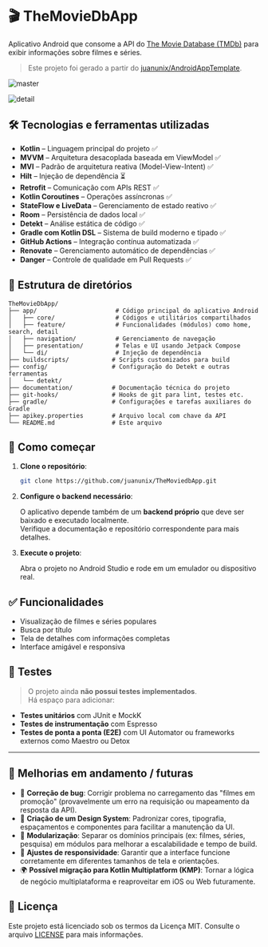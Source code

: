 # 🎬 TheMovieDbApp

Aplicativo Android que consome a API do [The Movie Database (TMDb)](https://www.themoviedb.org/) para exibir informações sobre filmes e séries.

> Este projeto foi gerado a partir do [juanunix/AndroidAppTemplate](https://github.com/juanunix/AndroidAppTemplate).

![master](https://github.com/user-attachments/assets/226eff42-5c1e-4083-8b52-4d42f808ed40)

![detail](https://github.com/user-attachments/assets/29c3d349-9af5-4910-98d4-edd1d102931e)

## 🛠 Tecnologias e ferramentas utilizadas

- **Kotlin** – Linguagem principal do projeto ✅  
- **MVVM** – Arquitetura desacoplada baseada em ViewModel ✅  
- **MVI** – Padrão de arquitetura reativa (Model-View-Intent) ✅  
- **Hilt** – Injeção de dependência ⏳  
- **Retrofit** – Comunicação com APIs REST ✅  
- **Kotlin Coroutines** – Operações assíncronas ✅  
- **StateFlow e LiveData** – Gerenciamento de estado reativo ✅  
- **Room** – Persistência de dados local ✅  
- **Detekt** – Análise estática de código ✅  
- **Gradle com Kotlin DSL** – Sistema de build moderno e tipado ✅  
- **GitHub Actions** – Integração contínua automatizada ✅  
- **Renovate** – Gerenciamento automático de dependências ✅  
- **Danger** – Controle de qualidade em Pull Requests ✅  

## 📁 Estrutura de diretórios

```
TheMovieDbApp/
├── app/                      # Código principal do aplicativo Android
│   ├── core/                 # Códigos e utilitários compartilhados
│   ├── feature/              # Funcionalidades (módulos) como home, search, detail
│   ├── navigation/           # Gerenciamento de navegação
│   ├── presentation/         # Telas e UI usando Jetpack Compose
│   └── di/                   # Injeção de dependência
├── buildscripts/            # Scripts customizados para build
├── config/                  # Configuração do Detekt e outras ferramentas
│   └── detekt/
├── documentation/           # Documentação técnica do projeto
├── git-hooks/               # Hooks de git para lint, testes etc.
├── gradle/                  # Configurações e tarefas auxiliares do Gradle
├── apikey.properties        # Arquivo local com chave da API
└── README.md                # Este arquivo
```

## 🚀 Como começar

1. **Clone o repositório**:

   ```bash
   git clone https://github.com/juanunix/TheMoviedbApp.git
   ```

3. **Configure o backend necessário**:

   O aplicativo depende também de um **backend próprio** que deve ser baixado e executado localmente.  
   Verifique a documentação e repositório correspondente para mais detalhes.

5. **Execute o projeto**:

   Abra o projeto no Android Studio e rode em um emulador ou dispositivo real.

## ✅ Funcionalidades

- Visualização de filmes e séries populares  
- Busca por título  
- Tela de detalhes com informações completas  
- Interface amigável e responsiva  

## 🧪 Testes

> O projeto ainda **não possui testes implementados**.  
Há espaço para adicionar:

- **Testes unitários** com JUnit e MockK  
- **Testes de instrumentação** com Espresso  
- **Testes de ponta a ponta (E2E)** com UI Automator ou frameworks externos como Maestro ou Detox  

---

## 🚧 Melhorias em andamento / futuras

- 🔧 **Correção de bug**: Corrigir problema no carregamento das "filmes em promoção" (provavelmente um erro na requisição ou mapeamento da resposta da API).  
- 🎨 **Criação de um Design System**: Padronizar cores, tipografia, espaçamentos e componentes para facilitar a manutenção da UI.  
- 🧩 **Modularização**: Separar os domínios principais (ex: filmes, séries, pesquisa) em módulos para melhorar a escalabilidade e tempo de build.  
- 📱 **Ajustes de responsividade**: Garantir que a interface funcione corretamente em diferentes tamanhos de tela e orientações.  
- 🌍 **Possível migração para Kotlin Multiplatform (KMP)**: Tornar a lógica de negócio multiplataforma e reaproveitar em iOS ou Web futuramente.  

## 📄 Licença

Este projeto está licenciado sob os termos da Licença MIT. Consulte o arquivo [LICENSE](LICENSE) para mais informações.
